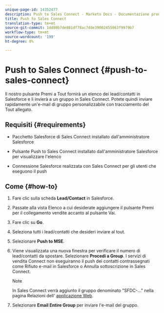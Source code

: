 ```yaml
---
unique-page-id: 14352477
description: Push to Sales Connect - Marketo Docs - Documentazione prodotto
title: Push to Sales Connect
translation-type: tm+mt
source-git-commit: 1dd80b7de801df78ac7dde39002455063f9979b7
workflow-type: tm+mt
source-wordcount: '199'
ht-degree: 0%

---
```



# Push to Sales Connect {#push-to-sales-connect}

Il nostro pulsante Premi a Tout fornirà un elenco dei lead/contatti in Salesforce e li invierà a un gruppo in Sales Connect. Potete quindi inviare rapidamente un&#39;e-mail di gruppo personalizzabile con tracciamento del Tout allegato.

## Requisiti {#requirements}

* Pacchetto Salesforce di Sales Connect installato dall&#39;amministratore Salesforce

* Pulsante Push to Sales Connect installato dall&#39;amministratore Salesforce per visualizzare l&#39;elenco

* Connessione Salesforce realizzata con Sales Connect per gli utenti che eseguono il push

## Come {#how-to}

1. Fare clic sulla scheda **Lead/Contact** in Salesforce.
1. Passate alla vista Elenco a cui desiderate aggiungere il pulsante Premi per il collegamento vendite accanto al pulsante Vai.
1. Fare clic su **Go**.
1. Seleziona tutti i lead/contatti che desideri inviare al tout.
1. Selezionare **Push to MSE**.
1. Viene visualizzata una nuova finestra per verificare il numero di lead/contatti da spostare. Selezionare **Procedi a Group**. I servizi di vendita Connect non eseguiranno il push dei contatti contrassegnati come Rifiuto e-mail in Salesforce o Annulla sottoscrizione in Sales Connect.

   >[!NOTE]
   >
   >In Sales Connect verrà aggiunto il gruppo denominato &quot;SFDC-...&quot; nella pagina Relazioni dell&#39; [applicazione Web](http://toutapp.com/login).

1. Selezionare **Email Entire Group** per inviare l&#39;e-mail del gruppo.
